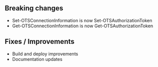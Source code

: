 ## Breaking changes
* Set-OTSConnectionInformation is now Set-OTSAuthorizationToken
* Get-OTSConnectionInformation is now Get-OTSAuthorizationToken

## Fixes / Improvements
* Build and deploy improvements
* Documentation updates